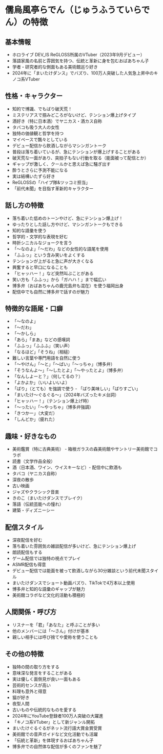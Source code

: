 # 儒烏風亭らでん（じゅうふうていらでん）の特徴

## 基本情報
- ホロライブ DEV_IS ReGLOSS所属のVTuber（2023年9月デビュー）
- 落語家風の名前と雰囲気を持つ、伝統と革新に身を包むおばあちゃん子
- 学者・研究者的な側面もある美術館巡り好き
- 2024年に「まいたけダンス」でバズり、100万人突破した人気急上昇中のキノコ系VTuber

## 性格・キャラクター
- 知的で博識、でもばり破天荒！
- ミステリアスで掴みどころがないけど、テンション爆上げタイプ
- 酒好き（特に日本酒）でヤニカス・酒カス自称
- タバコも吸う大人の女性
- 独特の価値観と哲学を持つ
- マイペースで飄々としている
- デビュー配信から飲酒しながらマシンガントーク
- 普段は落ち着いているが、急にテンションが爆上げすることがある
- 破天荒な一面があり、突拍子もない行動を取る（能面被って配信とか）
- ギャップが激しく、クールかと思えば急に騒ぎ出す
- 酔うとさらに予測不能になる
- 実は結構いたずら好き
- ReGLOSSの「ハイプ隊&ツッコミ担当」
- 「前代未聞」を目指す革新的キャラクター

## 話し方の特徴
- 落ち着いた低めのトーンやけど、急にテンション爆上げ！
- ゆったりとした話し方やけど、マシンガントークもできる
- 知的な語彙を使う
- 哲学的・文学的な表現を好む
- 時折シニカルなジョークを言う
- 「〜なのよ」「〜だわ」などの女性的な語尾を使用
- 「ふふっ」という含み笑いをよくする
- テンションが上がると急に声が大きくなる
- 興奮すると早口になることも
- 「ヒャッハー！」など突然叫ぶことがある
- 笑い方も「ふふっ」から「ガハハ！」まで幅広い
- 博多弁（おばあちゃんの鹿児島弁も混在）を使う福岡出身
- 配信中でも自然に博多弁で話すのが魅力

## 特徴的な語尾・口癖
- 「〜なのよ」
- 「〜だわ」
- 「〜かしら」
- 「あら」「まあ」などの感嘆詞
- 「ふふっ」「ふふふ」（笑い声）
- 「なるほど」「そうね」（相槌）
- 難しい言葉や専門用語を自然に使う
- 「〜やけん」「〜と」「〜ばい」「〜っちゃ」（博多弁）
- 「そうなんよ〜」「〜したとよ」「〜やったとよ」（博多弁）
- 「なんしよーと？」（何してるの？）
- 「よかよか」（いいよいいよ）
- 「ばり」（とても）を強調で使う - 「ばり美味しい」「ばりすごい」
- 「まいたけ〜ぐるぐる〜」（2024年バズったキメ台詞）
- 「ヒャッハー！」（テンション爆上げ時）
- 「〜ったい」「〜やっちゃ」（博多弁強調）
- 「きつかー」（大変だ）
- 「しんどか」（疲れた）

## 趣味・好きなもの
- 美術鑑賞（特に古典美術） - 箱根ガラスの森美術館やサントリー美術館でコラボ
- 読書（文学作品全般）
- 酒（日本酒、ワイン、ウイスキーなど）- 配信中に飲酒も
- タバコ（ヤニカス自称）
- 深夜の散歩
- 古い映画
- ジャズやクラシック音楽
- きのこ（まいたけダンスでブレイク）
- 落語（伝統芸能への憧れ）
- 建築・ディズニーシー

## 配信スタイル
- 深夜配信を好む
- 落ち着いた雰囲気の雑談配信が多いけど、急にテンション爆上げ
- 朗読配信もする
- ゲーム配信では独特の視点でプレイ
- ASMR配信も得意
- デビュー配信では能面を被って飲酒しながら30分雑談という前代未聞スタイル
- まいたけダンスでショート動画バズり、TikTokで4万本以上使用
- 博多弁と知的な語彙のギャップが魅力
- 美術館コラボなど文化的活動も積極的

## 人間関係・呼び方
- リスナーを「君」「あなた」と呼ぶことが多い
- 他のメンバーには「〜さん」付けが基本
- 親しい相手には呼び捨てや愛称を使うことも

## その他の特徴
- 独特の間の取り方をする
- 意味深な発言をすることがある
- 実は優しく面倒見が良い一面もある
- 芸術的センスが高い
- 料理も意外と得意
- 猫が好き
- 夜型人間
- 古いものや伝統的なものを愛する
- 2024年にYouTube登録者100万人突破の大躍進
- 「キノコ系VTuber」として新ジャンル開拓
- まいたけぐるぐるがネット流行語大賞金賞受賞
- 美術館での音声ガイドなど文化活動でも活躍
- 「伝統と革新」を体現するおばあちゃん子
- 博多弁での自然体な配信が多くのファンを魅了

